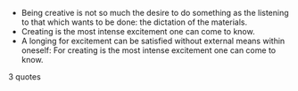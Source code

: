  - Being creative is not so much the desire to do something as the listening to that which wants to be done: the dictation of the materials.
 - Creating is the most intense excitement one can come to know.
 - A longing for excitement can be satisfied without external means within oneself: For creating is the most intense excitement one can come to know.

3 quotes